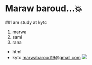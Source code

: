 # Maraw baroud...:boom:
##l am study at kytc
1. marwa
2. sami
3. rana
* html
* kytc
marwabaroud19@gmail.com
![](img/header-bg.jbg)
